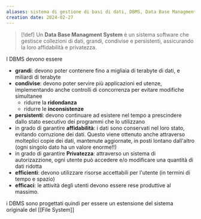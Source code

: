 ```yaml
---
aliases: sistema di gestione di basi di dati, DBMS, Data Base Managment System
creation date: 2024-02-27
---
```


>[!def]
>Un **Data Base Managment System** è un sistema software che gestisce collezioni di dati, grandi, condivise e persistenti, assicurando la loro affidabilità e privatezza.


I DBMS devono essere
- **grandi**: devono poter contenere fino a migliaia di terabyte di dati, e miliardi di terabyte
- **condivise**: devono poter servire più applicazioni ed utenze, implementando anche controlli di concorrenza per evitare modifiche simultanee
	- ridurre la **ridondanza**
	- ridurre le **inconsistenze**
- **persistenti**: devono continuare ad esistere nel tempo a prescindere dallo stato esecutivo dei programmi che lo utilizzano
- in grado di garantire **affidabilità**: i dati sono conservati nel loro stato, evitando corruzione dei dati. Questo viene ottenuto anche attraverso molteplici copie dei dati, mantenute aggiornate, in posti lontano dall'altro (ogni singolo dato ha un valore enorme!!)
- in grado di garantire **Privatezza**: attraverso un sistema di autorizazzione, ogni utente può accedere e/o modificare una quantità di dati ridotta
- **efficienti**: devono utilizzare risorse accettabili per l'utente (in termini di tempo e spazio)
- **efficaci**: le attività degli utenti devono essere rese produttive al massimo.

i DBMS sono progettati quindi per essere un estensione del sistema originale del [[File System]]
